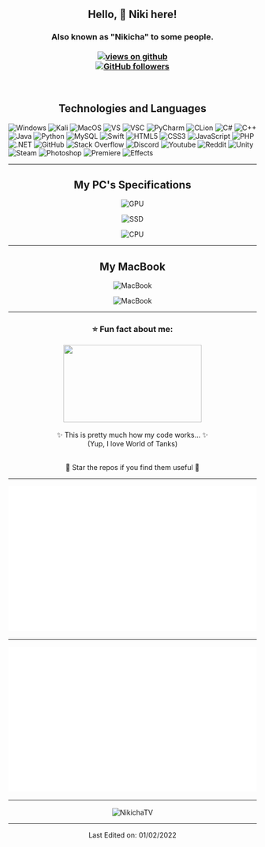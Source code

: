 <h2 align="center"> Hello,  👋  Niki here! <br/></h2> 
<h3 align="center">Also known as "Nikicha" to some people. <br> <br>
  <a href="https://github.com/NikichaTV" target="_blank">
    <img src="https://komarev.com/ghpvc/?username=NikichaTV&label=Views&color=brightgreen&style=flat-square" alt="views on github" />
  </a> <br> 
  <a href="https://github.com/NikichaTV" target="_blank">
    <img alt="GitHub followers" src="https://img.shields.io/github/followers/NikichaTV??label=Github%20followers&style=for-the-badge">
  </a>
</h3> 
<br>
   
     
<div align="center">
</div>

<h2 align="center">
Technologies and Languages </h2>

![Windows](https://img.shields.io/badge/Windows-0078D6??style=flat-square&logo=windows&logoColor=white)
![Kali](https://img.shields.io/badge/Kali_Linux-557C94??style=flat-square&logo=ubuntu&logoColor=white)
![MacOS](https://img.shields.io/badge/MacOS-000000??style=flat-square&logo=Apple&logoColor=white)
![VS](https://img.shields.io/badge/Visual_Studio-5C2D91??style=flat-square&logo=visual%20studio&logoColor=white)
![VSC](https://img.shields.io/badge/Visual_Studio_Code-0078D4??style=flat-square&logo=visual%20studio%20code&logoColor=white)
![PyCharm](https://img.shields.io/badge/PyCharm-000000??style=flat-square&logo=PyCharm&logoColor=white)
![CLion](https://img.shields.io/badge/CLion-000000??style=flat-square&logo=CLion&logoColor=white)
![C#](https://img.shields.io/badge/C%23-239120??style=flat-square&logo=c-sharp&logoColor=white)
![C++](https://img.shields.io/badge/-C++-007ACC??style=flat-square&logo=cplusplus&logoColor=white)
![Java](https://img.shields.io/badge/-Java-007396??style=flat-square&logo=java)
![Python](https://img.shields.io/badge/Python-14354C??style=flat-square&logo=python&logoColor=white)
![MySQL](https://img.shields.io/badge/MySQL-005C84??style=flat-square&logo=MySQL&logoColor=white)
![Swift](https://img.shields.io/badge/Swift-005C84??style=flat-square&logo=swift&logoColor=white)
![HTML5](https://img.shields.io/badge/HTML5-FA7343??style=flat-square&logo=html5&logoColor=white)
![CSS3](https://img.shields.io/badge/CSS3-239120??&style=flat-square&logo=css3&logoColor=white)
![JavaScript](https://img.shields.io/badge/-JavaScript-black??style=flat-square&logo=javascript)
![PHP](https://img.shields.io/badge/PHP-777BB4??style=flat-square&logo=php&logoColor=white)
![.NET](https://img.shields.io/badge/.NET-5C2D91??style=flat-square&logo=.net&logoColor=white)
![GitHub](https://img.shields.io/badge/-GitHub-181717??style=flat-square&logo=github)
![Stack Overflow](https://img.shields.io/badge/Stack_Overflow-FE7A16??style=flat-square&logo=stack-overflow&logoColor=white)
![Discord](https://img.shields.io/badge/Discord-7289DA??style=flat-square&logo=discord&logoColor=white)
![Youtube](https://img.shields.io/badge/YouTube-FF0000??style=flat-square&logo=youtube&logoColor=white)
![Reddit](https://img.shields.io/badge/Reddit-FF4500??style=flat-square&logo=reddit&logoColor=white)
![Unity](https://img.shields.io/badge/Unity-100000??style=flat-square&logo=unity&logoColor=white)
![Steam](https://img.shields.io/badge/Steam-000000??style=flat-square&logo=steam&logoColor=white) 
![Photoshop](https://img.shields.io/badge/Adobe%20Photoshop-31A8FF??style=flat-square&logo=Adobe%20Photoshop&logoColor=white)
![Premiere](https://img.shields.io/badge/Adobe%20Premiere%20Pro-9999FF??style=flat-square&logo=Adobe%20Premiere%20Pro&logoColor=white)
![Effects](https://img.shields.io/badge/Adobe%20After%20Effects-CF96FD??style=flat-square&logo=Adobe%20after%20effects&logoColor=white)


-------------------------------------------------------------------------------------------------------------------------------------------------------


<h2 align="center">
My PC's Specifications </h2>


<div align="center">
	
![GPU](https://img.shields.io/badge/NVIDIA-GTX1080-76B900??style=for-the-badge&logo=nvidia&logoColor=white) 

![SSD](https://img.shields.io/badge/samsung%20evo%20860-1D49C0??style=for-the-badge&logo=samsung&logoColor=white)
	
![CPU](https://img.shields.io/badge/AMD%20Ryzen_7_3800X-ED1C24??style=for-the-badge&logo=amd&logoColor=white)
<br> 

-------------------------------------------------------------------------------------------------------------------------------------------------------


<h2 align="center">
My MacBook </h2>

<div align="center">

![MacBook](https://img.shields.io/badge/Apple-MacBook_Pro_2021-333333??style=for-the-badge&logo=apple&logoColor=white)

![MacBook](https://img.shields.io/badge/Apple%20Sillicon-333333??style=for-the-badge&logo=apple&logoColor=white)

</div>

---------------------------------------------------------------------------------------------------------------------------------------------------------------------------------

<div align="center">
  


  ### ⭐ Fun fact about me:
  <img align="center" a href='https://archiveprogram.github.com/'><img src='https://c.tenor.com/L_27b33exGYAAAAM/wot-world.gif' width='280' height='157'></a>

  ✨ This is pretty much how my code works... ✨
  <br>
  (Yup, I love World of Tanks) 
 
<br>
🌟 Star the repos if you find them useful 🌟

</div>

---------------------------------------------------------------------------------------------------------------------------------------------------------------------------------


![Statistics](https://github.com/NikichaTV/ReadmeStats/blob/master/generated/overview.svg)
	
	
---------------------------------------------------------------------------------------------------------------------------------------------------------------------------



<div align="center">
	

![Languages](https://github.com/NikichaTV/ReadmeStats/blob/master/generated/languages.svg)


</div>

---------------------------------------------------------------------------------------------------------------------------------------------------------------------------

<div align=center>

<p><img align="center" src="https://github-readme-streak-stats.herokuapp.com/??user=NikichaTV" alt="NikichaTV"></p>

</div>

---------------------------------------------------------------------------------------------------------------------------------------------------------------------------

Last Edited on: 01/02/2022
